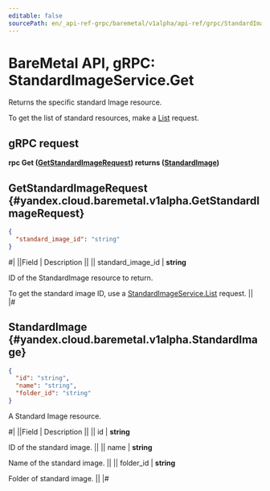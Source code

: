```yaml
---
editable: false
sourcePath: en/_api-ref-grpc/baremetal/v1alpha/api-ref/grpc/StandardImage/get.md
---
```


# BareMetal API, gRPC: StandardImageService.Get

Returns the specific standard Image resource.

To get the list of standard  resources, make a [List](/docs/baremetal/api-ref/grpc/StandardImage/list#List) request.

## gRPC request

**rpc Get ([GetStandardImageRequest](#yandex.cloud.baremetal.v1alpha.GetStandardImageRequest)) returns ([StandardImage](#yandex.cloud.baremetal.v1alpha.StandardImage))**

## GetStandardImageRequest {#yandex.cloud.baremetal.v1alpha.GetStandardImageRequest}

```json
{
  "standard_image_id": "string"
}
```

#|
||Field | Description ||
|| standard_image_id | **string**

ID of the StandardImage resource to return.

To get the standard image ID, use a [StandardImageService.List](/docs/baremetal/api-ref/grpc/StandardImage/list#List) request. ||
|#

## StandardImage {#yandex.cloud.baremetal.v1alpha.StandardImage}

```json
{
  "id": "string",
  "name": "string",
  "folder_id": "string"
}
```

A Standard Image resource.

#|
||Field | Description ||
|| id | **string**

ID of the standard image. ||
|| name | **string**

Name of the standard image. ||
|| folder_id | **string**

Folder of standard image. ||
|#